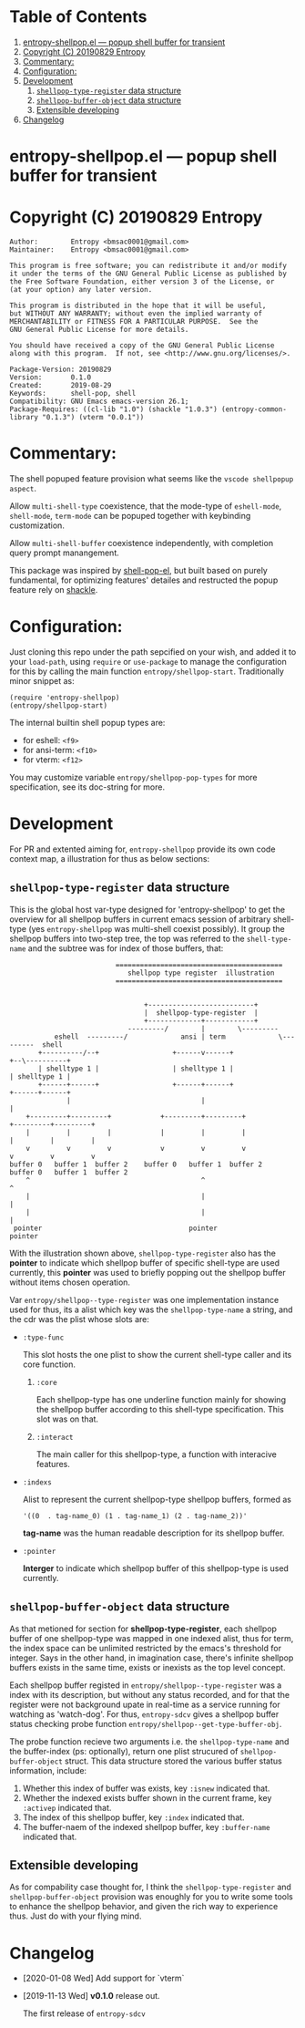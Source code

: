 # Table of Contents

1.  [entropy-shellpop.el &#x2014; popup shell buffer for transient](#orga719067)
2.  [Copyright (C) 20190829  Entropy](#orged59d29)
3.  [Commentary:](#org0f15e58)
4.  [Configuration:](#orgf70a954)
5.  [Development](#orgdcb3223)
    1.  [`shellpop-type-register` data structure](#org5017207)
    2.  [`shellpop-buffer-object` data structure](#orgaf3ba1a)
    3.  [Extensible developing](#org02236ea)
6.  [Changelog](#org8546bdb)

<a id="orga719067"></a>

# entropy-shellpop.el &#x2014; popup shell buffer for transient


<a id="orged59d29"></a>

# Copyright (C) 20190829  Entropy

    Author:        Entropy <bmsac0001@gmail.com>
    Maintainer:    Entropy <bmsac0001@gmail.com>
    
    This program is free software; you can redistribute it and/or modify
    it under the terms of the GNU General Public License as published by
    the Free Software Foundation, either version 3 of the License, or
    (at your option) any later version.
    
    This program is distributed in the hope that it will be useful,
    but WITHOUT ANY WARRANTY; without even the implied warranty of
    MERCHANTABILITY or FITNESS FOR A PARTICULAR PURPOSE.  See the
    GNU General Public License for more details.
    
    You should have received a copy of the GNU General Public License
    along with this program.  If not, see <http://www.gnu.org/licenses/>.
    
    Package-Version: 20190829
    Version:       0.1.0
    Created:       2019-08-29
    Keywords:      shell-pop, shell
    Compatibility: GNU Emacs emacs-version 26.1;
    Package-Requires: ((cl-lib "1.0") (shackle "1.0.3") (entropy-common-library "0.1.3") (vterm "0.0.1"))


<a id="org0f15e58"></a>

# Commentary:

The shell popuped feature provision what seems like the `vscode
shellpopup aspect`.

Allow `multi-shell-type` coexistence, that the mode-type of
`eshell-mode`, `shell-mode`, `term-mode` can be popuped together
with keybinding customization.

Allow `multi-shell-buffer` coexistence independently, with
completion query prompt manangement.

This package was inspired by [shell-pop-el](http://github.com/kyagi/shell-pop-el), but built based on
purely fundamental, for optimizing features' detailes and
restructed the popup feature rely on [shackle](https://github.com/wasamasa/shackle).


<a id="orgf70a954"></a>

# Configuration:

Just cloning this repo under the path sepcified on your wish, and
added it to your `load-path`, using `require` or `use-package` to
manage the configuration for this by calling the main function
`entropy/shellpop-start`. Traditionally minor snippet as:

    (require 'entropy-shellpop)
    (entropy/shellpop-start)

The internal builtin shell popup types are:

-   for eshell: `<f9>`
-   for ansi-term: `<f10>`
-   for vterm: `<f12>`

You may customize variable `entropy/shellpop-pop-types` for more
specification, see its doc-string for more.


<a id="orgdcb3223"></a>

# Development

For PR and extented aiming for, `entropy-shellpop` provide its own
code context map, a illustration for thus as below sections:


<a id="org5017207"></a>

## `shellpop-type-register` data structure

This is the global host var-type designed for 'entropy-shellpop' to
get the overview for all shellpop buffers in current emacs session of
arbitrary shell-type (yes `entropy-shellpop` was multi-shell coexist
possibly). It group the shellpop buffers into two-step tree, the top
was referred to the `shell-type-name` and the subtree was for index of
those buffers, that:

                              =========================================
                                 shellpop type register  illustration
                              =========================================
    
    
                                     +--------------------------+
                                     |  shellpop-type-register  |
                                     +-------------+------------+
                                 ---------/        |        \---------
               eshell  ---------/             ansi | term             \---------  shell
           +----------/--+                  +------v------+                  +--\----------+
           | shelltype 1 |                  | shelltype 1 |                  | shelltype 1 |
           +------+------+                  +------+------+                  +------+------+
                  |                                |                                |
        +---------+---------+            +---------+---------+            +---------+---------+
        |         |         |            |         |         |            |         |         |
        v         v         v            v         v         v            v         v         v
    buffer 0   buffer 1  buffer 2    buffer 0   buffer 1  buffer 2    buffer 0   buffer 1  buffer 2
        ^                                          ^                                          ^
        |                                          |                                          |
        |                                          |                                          |
     pointer                                    pointer                                    pointer

With the illustration shown above, `shellpop-type-register` also has
the **pointer** to indicate which shellpop buffer of specific shell-type
are used currently, this **pointer** was used to briefly popping out the
shellpop buffer without items chosen operation.

Var `entropy/shellpop--type-register` was one implementation instance
used for thus, its a alist which key was the `shellpop-type-name` a
string, and the cdr was the plist whose slots are:

-   `:type-func`
    
    This slot hosts the one plist to show the current shell-type caller
    and its core function.
    
    1.  `:core`
        
        Each shellpop-type has one underline function mainly for showing
        the shellpop buffer according to this shell-type
        specification. This slot was on that.
    
    2.  `:interact`
        
        The main caller for this shellpop-type, a function with
        interacive features.

-   `:indexs`
    
    Alist to represent the current shellpop-type shellpop buffers,
    formed as
    
        '((0  . tag-name_0) (1 . tag-name_1) (2 . tag-name_2))'
    
    **tag-name** was the human readable description for its shellpop
    buffer.

-   `:pointer`
    
    **Interger** to indicate which shellpop buffer of this shellpop-type
    is used currently.


<a id="orgaf3ba1a"></a>

## `shellpop-buffer-object` data structure

As that metioned for section for **shellpop-type-register**, each
shellpop buffer of one shellpop-type was mapped in one indexed alist,
thus for term, the index space can be unlimited restricted by the
emacs's threshold for integer. Says in the other hand, in imagination
case, there's infinite shellpop buffers exists in the same time,
exists or inexists as the top level concept.

Each shellpop buffer registed in `entropy/shellpop--type-register` was
a index with its description, but without any status recorded, and for
that the register were not background upate in real-time as a service
running for watching as 'watch-dog'. For thus, `entropy-sdcv` gives a
shellpop buffer status checking probe function
`entropy/shellpop--get-type-buffer-obj`.

The probe function recieve two arguments i.e. the `shellpop-type-name`
and the buffer-index (ps: optionally), return one plist strucured of
`shellpop-buffer-object` struct. This data structure stored the
various buffer status information, include:

1.  Whether this index of buffer was exists, key `:isnew` indicated
    that.
2.  Whether the indexed exists buffer shown in the current frame, key
    `:activep` indicated that.
3.  The index of this shellpop buffer, key `:index` indicated that.
4.  The buffer-naem of the indexed shellpop buffer, key `:buffer-name`
    indicated that.


<a id="org02236ea"></a>

## Extensible developing

As for compability case thought for, I think the
`shellpop-type-register` and `shellpop-buffer-object` provision was
enoughly for you to write some tools to enhance the shellpop behavior,
and given the rich way to experience thus. Just do with your flying
mind.


<a id="org8546bdb"></a>

# Changelog

-   <span class="timestamp-wrapper"><span class="timestamp">[2020-01-08 Wed] </span></span> Add support for \`vterm\`

-   <span class="timestamp-wrapper"><span class="timestamp">[2019-11-13 Wed] </span></span> **v0.1.0** release out.
    
    The first release of `entropy-sdcv`


<a id="org9753eab"></a>

